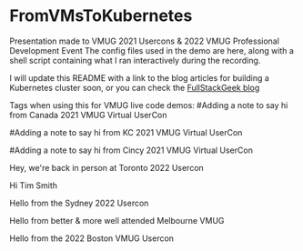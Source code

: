 # FromVMsToKubernetes
Presentation made to VMUG 2021 Usercons & 2022 VMUG Professional Development Event
The config files used in the demo are here, along with a shell script containing what I ran interactively during the recording.

I will update this README with a link to the blog articles for building a Kubernetes cluster soon, or you can check the [FullStackGeek blog](https://www.fullstackgeek.net)


Tags when using this for VMUG live code demos:
#Adding a note to say hi from Canada 2021 VMUG Virtual UserCon

#Adding a note to say hi from KC 2021 VMUG Virtual UserCon

#Adding a note to say hi from Cincy 2021 VMUG Virtual UserCon

Hey, we're back in person at Toronto 2022 Usercon

Hi Tim Smith

Hello from the Sydney 2022 Usercon

Hello from better & more well attended Melbourne VMUG

Hello from the 2022 Boston VMUG Usercon

